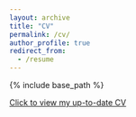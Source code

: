 ```yaml
---
layout: archive
title: "CV"
permalink: /cv/
author_profile: true
redirect_from:
  - /resume
---
```


{% include base_path %}

[Click to view my up-to-date CV]("\Resume.pdf")
